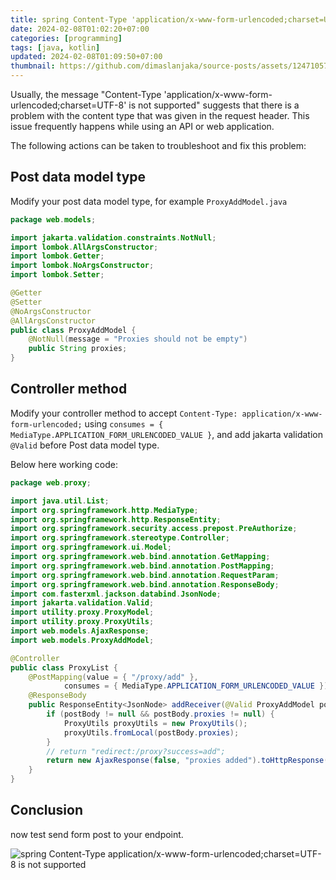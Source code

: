 ```yaml
---
title: spring Content-Type 'application/x-www-form-urlencoded;charset=UTF-8' is not supported
date: 2024-02-08T01:02:20+07:00
categories: [programming]
tags: [java, kotlin]
updated: 2024-02-08T01:09:50+07:00
thumbnail: https://github.com/dimaslanjaka/source-posts/assets/12471057/3fb94ad5-f947-408e-a180-31bc2d286a8c
---
```


Usually, the message "Content-Type 'application/x-www-form-urlencoded;charset=UTF-8' is not supported" suggests that there is a problem with the content type that was given in the request header. This issue frequently happens while using an API or web application.

The following actions can be taken to troubleshoot and fix this problem:

## Post data model type

Modify your post data model type, for example `ProxyAddModel.java`

```java
package web.models;

import jakarta.validation.constraints.NotNull;
import lombok.AllArgsConstructor;
import lombok.Getter;
import lombok.NoArgsConstructor;
import lombok.Setter;

@Getter
@Setter
@NoArgsConstructor
@AllArgsConstructor
public class ProxyAddModel {
    @NotNull(message = "Proxies should not be empty")
    public String proxies;
}
```

## Controller method

Modify your controller method to accept `Content-Type: application/x-www-form-urlencoded;` using `consumes = { MediaType.APPLICATION_FORM_URLENCODED_VALUE }`, and add jakarta validation `@Valid` before Post data model type.

Below here working code:

```java
package web.proxy;

import java.util.List;
import org.springframework.http.MediaType;
import org.springframework.http.ResponseEntity;
import org.springframework.security.access.prepost.PreAuthorize;
import org.springframework.stereotype.Controller;
import org.springframework.ui.Model;
import org.springframework.web.bind.annotation.GetMapping;
import org.springframework.web.bind.annotation.PostMapping;
import org.springframework.web.bind.annotation.RequestParam;
import org.springframework.web.bind.annotation.ResponseBody;
import com.fasterxml.jackson.databind.JsonNode;
import jakarta.validation.Valid;
import utility.proxy.ProxyModel;
import utility.proxy.ProxyUtils;
import web.models.AjaxResponse;
import web.models.ProxyAddModel;

@Controller
public class ProxyList {
    @PostMapping(value = { "/proxy/add" },
            consumes = { MediaType.APPLICATION_FORM_URLENCODED_VALUE })
    @ResponseBody
    public ResponseEntity<JsonNode> addReceiver(@Valid ProxyAddModel postBody) {
        if (postBody != null && postBody.proxies != null) {
            ProxyUtils proxyUtils = new ProxyUtils();
            proxyUtils.fromLocal(postBody.proxies);
        }
        // return "redirect:/proxy?success=add";
        return new AjaxResponse(false, "proxies added").toHttpResponse();
    }
}
```

## Conclusion

now test send form post to your endpoint.

![spring Content-Type application/x-www-form-urlencoded;charset=UTF-8 is not supported](https://github.com/dimaslanjaka/source-posts/assets/12471057/3fb94ad5-f947-408e-a180-31bc2d286a8c)
